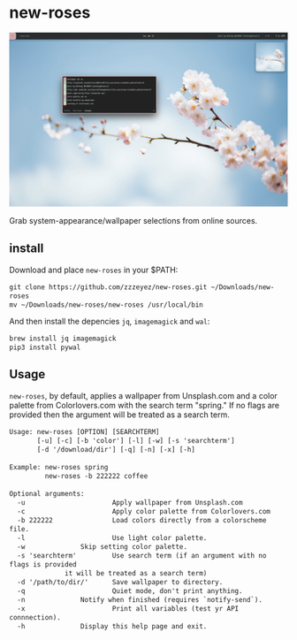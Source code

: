 # new-roses
![Screenshot 1](/screenshots/1.jpg)

Grab system-appearance/wallpaper selections from online sources.

## install

Download and place `new-roses` in your $PATH:

```
git clone https://github.com/zzzeyez/new-roses.git ~/Downloads/new-roses
mv ~/Downloads/new-roses/new-roses /usr/local/bin
```

And then install the depencies `jq`, `imagemagick` and `wal`:

```
brew install jq imagemagick
pip3 install pywal
```

## Usage

`new-roses`, by default, applies a wallpaper from Unsplash.com and a color palette from Colorlovers.com with the search term "spring."  If no flags are provided then the argument will be treated as a search term.

```
Usage: new-roses [OPTION] [SEARCHTERM]
       [-u] [-c] [-b 'color'] [-l] [-w] [-s 'searchterm']
       [-d '/download/dir'] [-q] [-n] [-x] [-h]
       
Example: new-roses spring
         new-roses -b 222222 coffee
	 
Optional arguments:
  -u                      Apply wallpaper from Unsplash.com
  -c                      Apply color palette from Colorlovers.com
  -b 222222               Load colors directly from a colorscheme file.
  -l                      Use light color palette.
  -w			  Skip setting color palette.
  -s 'searchterm'         Use search term (if an argument with no flags is provided
			  it will be treated as a search term)
  -d '/path/to/dir/'	  Save wallpaper to directory.
  -q                      Quiet mode, don't print anything.
  -n			  Notify when finished (requires `notify-send`).
  -x                      Print all variables (test yr API connnection).
  -h			  Display this help page and exit.
```
